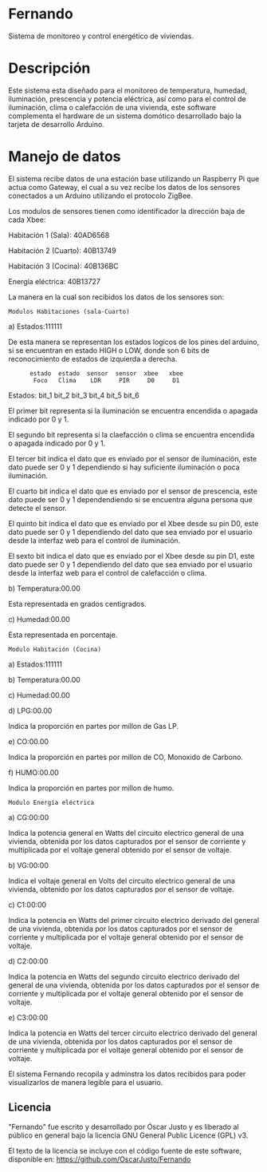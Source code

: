 Fernando
========

Sistema de monitoreo y control energético de viviendas.


Descripción
===========

Este sistema esta diseñado para el monitoreo de temperatura, humedad, iluminación, prescencia y potencia eléctrica, así como para el control de iluminación, clima o calefacción de una vivienda, este software complementa el hardware de un sistema domótico desarrollado bajo la tarjeta de desarrollo Arduino.


Manejo de datos
================

El sistema recibe datos de una estación base utilizando un Raspberry Pi que actua como Gateway, el cual a su vez recibe los datos de los sensores conectados a un Arduino utilizando el protocolo ZigBee.

Los modulos de sensores tienen como identificador la dirección baja de cada Xbee:

Habitación 1 (Sala):	40AD6568

Habitación 2 (Cuarto):	40B13749

Habitación 3 (Cocina):	40B136BC

Energía eléctrica:	40B13727


La manera en la cual son recibidos los datos de los sensores son:

	Modulos Habitaciones (sala-Cuarto)
	

a) Estados:111111

De esta manera se representan los estados logicos de los pines del arduino, si se encuentran en estado HIGH o LOW, donde son 6 bits de reconocimiento de estados de izquierda a derecha. 

          estado  estado  sensor  sensor  xbee   xbee 
           Foco	  Clima	   LDR	   PIR	   D0	  D1
Estados:  bit_1   bit_2   bit_3   bit_4   bit_5  bit_6


El primer bit representa si la iluminación se encuentra encendida o apagada indicado por 0 y 1.

El segundo bit representa si la claefacción o clima se encuentra encendida o apagada indicado por 0 y 1.

El tercer bit indica el dato que es enviado por el sensor de iluminación, este dato puede ser 0 y 1 dependiendo si hay suficiente iluminación o poca iluminación.

El cuarto bit indica el dato que es enviado por el sensor de prescencia, este dato puede ser 0 y 1 dependendiendo si se encuentra alguna persona que detecte el sensor.

El quinto bit indica el dato que es enviado por el Xbee desde su pin D0, este dato puede ser 0 y 1 dependiendo del dato que sea enviado por el usuario desde la interfaz web para el control de iluminación.

El sexto bit indica el dato que es enviado por el Xbee desde su pin D1, este dato puede ser 0 y 1 dependiendo del dato que sea enviado por el usuario desde la interfaz web para el control de calefacción o clima.

b) Temperatura:00.00 

Esta representada en grados centigrados.

c) Humedad:00.00

Esta representada en porcentaje.

	Modulo Habitación (Cocina)
	

a) Estados:111111

b) Temperatura:00.00

c) Humedad:00.00

d) LPG:00.00 	

Indica la proporción en partes por millon de Gas LP.

e) CO:00.00  

Indica la proporción en partes por millon de CO, Monoxido de Carbono.

f) HUMO:00.00 

Indica la proporción en partes por millon de humo.

	Modulo Energía eléctrica
	

a) CG:00:00

Indica la potencia general en Watts del circuito electrico general de una vivienda, obtenida por los datos capturados por el sensor de corriente y multiplicada por el voltaje general obtenido por el sensor de voltaje.

b) VG:00:00

Indica el voltaje general en Volts del circuito electrico general de una vivienda, obtenido por los datos capturados por el sensor de voltaje.

c) C1:00:00

Indica la potencia en Watts del primer circuito electrico derivado del general de una vivienda, obtenida por los datos capturados por el sensor de corriente y multiplicada por el voltaje general obtenido por el sensor de voltaje.

d) C2:00:00

Indica la potencia en Watts del segundo circuito electrico derivado del general de una vivienda, obtenida por los datos capturados por el sensor de corriente y multiplicada por el voltaje general obtenido por el sensor de voltaje.

e) C3:00:00

Indica la potencia en Watts del tercer circuito electrico derivado del general de una vivienda, obtenida por los datos capturados por el sensor de corriente y multiplicada por el voltaje general obtenido por el sensor de voltaje.


El sistema Fernando recopila y adminstra los datos recibidos para poder visualizarlos de manera legible para el usuario.



Licencia
--------

"Fernando" fue escrito y desarrollado por Óscar Justo y es liberado al público en general bajo la licencia GNU General Public Licence (GPL) v3.

El texto de la licencia se incluye con el código fuente de este software, disponible en: https://github.com/OscarJusto/Fernando
